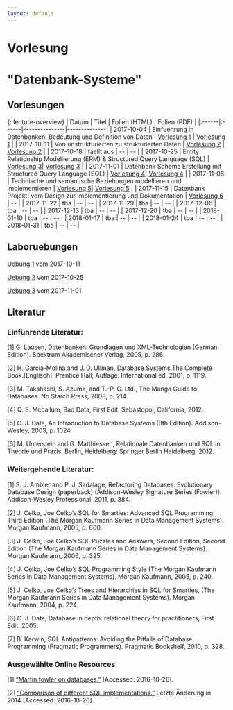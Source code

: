 ```yaml
---
layout: default
---
```


# Vorlesung 

# "Datenbank-Systeme"

## Vorlesungen
 
{:.lecture-overview}
| Datum | Titel | Folien (HTML) | Folien (PDF) |
|:------|:------|---------------|--------------| 
| 2017-10-04 | Einfuehrung in Datenbanken: Bedeutung und Definition von Daten | [Vorlesung 1](vorlesung-1.html) | [Vorlesung 1](vorlesung-1.pdf) |
| 2017-10-11 | Von unstrukturierten zu strukturierten Daten | [Vorlesung 2](vorlesung-2.html) | [Vorlesung 2](vorlesung-2.pdf) |
| 2017-10-18 | faellt aus | -- | -- |
| 2017-10-25 | Entity Relationship Modellierung (ERM) & Structured Query Language (SQL) | [Vorlesung 3](vorlesung-3.html)| [Vorlesung 3](vorlesung-3.pdf) |
| 2017-11-01 | Datenbank Schema Erstellung mit Structured Query Language (SQL) | [Vorlesung 4](vorlesung-4.html)| [Vorlesung 4](vorlesung-4.pdf) |
| 2017-11-08 | Technische und semantische Beziehungen modellieren und implementieren | [Vorlesung 5](vorlesung-5.html)| [Vorlesung 5](vorlesung-5.pdf) |
| 2017-11-15 | Datenbank Projekt: vom Design zur Implementierung und Dokumentation | [Vorlesung 6](vorlesung-6.html) | -- |
| 2017-11-22 | tba | -- | -- |
| 2017-11-29 | tba | -- | -- |
| 2017-12-06 | tba | -- | -- |
| 2017-12-13 | tba | -- | -- |
| 2017-12-20 | tba | -- | -- |
| 2018-01-10 | tba | -- | -- |
| 2018-01-17 | tba | -- | -- |
| 2018-01-24 | tba | -- | -- |
| 2018-01-31 | tba | -- | -- | 
 
 
## Laboruebungen

[Uebung 1](labor-uebung-1) vom 2017-10-11

[Uebung 2](labor-uebung-2) vom  2017-10-25

[Uebung 3](labor-uebung-3) vom 2017-11-01


## Literatur
 
### Einführende Literatur:

[1] G. Lausen, Datenbanken: Grundlagen und XML-Technologien (German Edition). Spektrum Akademischer Verlag, 2005, p. 286.

[2] H. Garcia-Molina and J. D. Ullman, Database Systems.The Complete Book.[Englisch]. Prentice Hall; Auflage: International ed, 2001, p. 1119.

[3] M. Takahashi, S. Azuma, and T.-P. C. Ltd., The Manga Guide to Databases. No Starch Press, 2008, p. 214.

[4] Q. E. Mccallum, Bad Data, First Edit. Sebastopol, California, 2012.

[5] C. J. Date, An Introduction to Database Systems (8th Edition). Addison-Wesley, 2003, p. 1024.

<a id="matthiessen" />[6] M. Unterstein and G. Matthiessen, Relationale Datenbanken und SQL in Theorie und Praxis. Berlin, Heidelberg: Springer Berlin Heidelberg, 2012.

### Weitergehende Literatur:

[1] S. J. Ambler and P. J. Sadalage, Refactoring Databases: Evolutionary Database Design (paperback) (Addison-Wesley Signature Series (Fowler)). Addison-Wesley Professional, 2011, p. 384.

[2] J. Celko, Joe Celko’s SQL for Smarties: Advanced SQL Programming Third Edition (The Morgan Kaufmann Series in Data Management Systems). Morgan Kaufmann, 2005, p. 600.

[3] J. Celko, Joe Celko’s SQL Puzzles and Answers, Second Edition, Second Edition (The Morgan Kaufmann Series in Data Management Systems). Morgan Kaufmann, 2006, p. 325.

[4] J. Celko, Joe Celko’s SQL Programming Style (The Morgan Kaufmann Series in Data Management Systems). Morgan Kaufmann, 2005, p. 240.

[5] J. Celko, Joe Celko’s Trees and Hierarchies in SQL for Smarties, (The Morgan Kaufmann Series in Data Management Systems). Morgan Kaufmann, 2004, p. 224.

[6] C. J. Date, Database in depth: relational theory for practitioners, First Edit. 2005.

[7] B. Karwin, SQL Antipatterns: Avoiding the Pitfalls of Database Programming (Pragmatic Programmers). Pragmatic Bookshelf, 2010, p. 328.

### Ausgewählte Online Resources

[1] [“Martin fowler on databases.”](http://martinfowler.com/bliki/DatabaseThaw.html) [Accessed: 2016-10-26].

[2] [“Comparison of different SQL implementations.”](http://troels.arvin.dk/db/rdbms/) Letzte Änderung in 2014 [Accessed: 2016-10-26].
